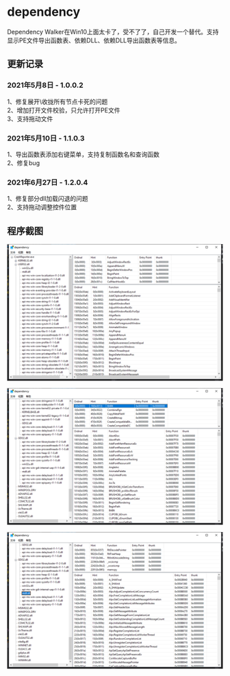 # dependency
Dependency Walker在Win10上面太卡了，受不了了，自己开发一个替代。支持显示PE文件导出函数表、依赖DLL、依赖DLL导出函数表等信息。

## 更新记录
### 2021年5月8日 - 1.0.0.2
1、修复展开\收拢所有节点卡死的问题  
2、增加打开文件校验，只允许打开PE文件  
3、支持拖动文件  

### 2021年5月10日 - 1.1.0.3  
1、导出函数表添加右键菜单，支持复制函数名和查询函数  
2、修复bug  

### 2021年6月27日 - 1.2.0.4  
1、修复部分dll加载闪退的问题  
2、支持拖动调整控件位置  


## 程序截图

![](https://raw.githubusercontent.com/JelinYao/dependency/main/img/screen1.png)

![](https://raw.githubusercontent.com/JelinYao/dependency/main/img/screen2.png)

![](https://raw.githubusercontent.com/JelinYao/dependency/main/img/screen3.png)
